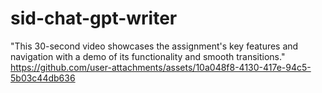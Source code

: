 ﻿# sid-chat-gpt-writer
 "This 30-second video showcases the assignment's key features and  navigation  with a  demo of its functionality and smooth transitions."
 https://github.com/user-attachments/assets/10a048f8-4130-417e-94c5-5b03c44db636

